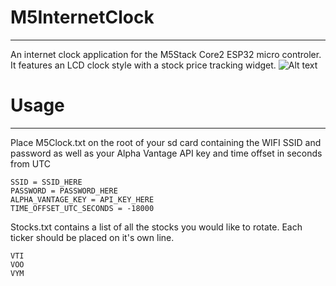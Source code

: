 # M5InternetClock
---
An internet clock application for the M5Stack Core2 ESP32 micro controler. It features an LCD clock style with a stock price tracking widget.
![Alt text](relative%20example_img/example.png?raw=true "Title")


# Usage
---
Place M5Clock.txt on the root of your sd card containing the WIFI SSID and password as well as your Alpha Vantage API key and time offset in seconds from UTC
```
SSID = SSID_HERE
PASSWORD = PASSWORD_HERE
ALPHA_VANTAGE_KEY = API_KEY_HERE
TIME_OFFSET_UTC_SECONDS = -18000
```

Stocks.txt contains a list of all the stocks you would like to rotate. Each ticker should be placed on it's own line.
```
VTI
VOO
VYM
```

